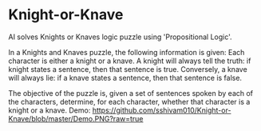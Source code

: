 # Knight-or-Knave
AI solves Knights or Knaves logic puzzle using 'Propositional Logic'.

In a Knights and Knaves puzzle, the following information is given: Each character is either a knight or a knave. A knight will always tell the truth: if knight states a sentence, then that sentence is true. Conversely, a knave will always lie: if a knave states a sentence, then that sentence is false.

The objective of the puzzle is, given a set of sentences spoken by each of the characters, determine, for each character, whether that character is a knight or a knave.
Demo:
https://github.com/sshivam010/Knight-or-Knave/blob/master/Demo.PNG?raw=true
